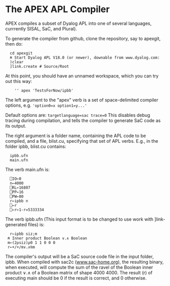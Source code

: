 # The APEX APL Compiler

APEX compiles a subset of Dyalog APL into one of several languages, currrently SISAL, SaC, and Plural).

To generate the compiler from github, clone the repository, say to apexgit, then do:
```
  cd apexgit
  ⍝ Start Dyalog APL V18.0 (or newer), downable from www.dyalog.com:
  )clear
  ]link.create # Source/Root
```
  
  At this point, you should have an unnamed workspace, which you can
  try out this way:
  ```
      '' apex 'TestsForNow/ipbb'
  ```    
  The left argument to the "apex" verb is a set of space-delimited
  compiler options, e.g. ``` 'option0=x option1=y...' ```
  
  Default options are:
  ``` targetlanguage=sac trace=0 ```
  This disables debug tracing during compilation, and tells the
  compiler to generate SaC code as its output.
  
  The right argument is a folder name, containing the APL code
  to be compiled, and a file, blist.cu, specifying that set of
  APL verbs. E.g., in the folder ipbb, blist.cu contains:
  ```
    ipbb.ufn
    main.ufn
  ```
  
  The verb main.ufn is:
  
```  r←main;⎕IO;⎕RL;n;⎕PP;⎕PW
  ⎕IO←0
  n←4000
  ⎕RL←16807
  ⎕PP←16
  ⎕PW←80
  r←ipbb n
  ⎕←r
  ⎕←r←1-r=5333334
```
  The verb ipbb.ufn 
  (This input format is to be changed to use work with ]link-generated files) is:

```
  r←ipbb siz;m
 ⍝ Inner product Boolean ∨.∧ Boolean
 m←(2⍴siz)⍴0 1 1 0 0 0
 r←+/+/m∨.∧⍉m
``` 
 The compiler's output will be a SaC source code file in the input
 folder, ipbb. When compiled with sac2c (www.sac-home.org), the resulting
 binary, when executed, will compute the sum of the ravel of
 the Boolean inner product ∨.∧ of a Boolean matrix of shape 4000 4000.
 The result (r) of executing main should be 0 if the result is correct,
 and 0 otherwise.
 
 
 

    
